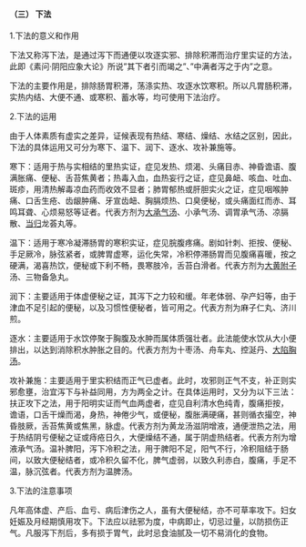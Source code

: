 ####  （三） 下法

1.下法的意义和作用

下法又称泻下法，是通过泻下而通便以攻逐实邪、排除积滞而治疗里实证的方法，此即《素问·阴阳应象大论》所说”其下者引而竭之”、”中满者泻之于内”之意。

下法的主要作用是，排除肠胃积滞，荡涤实热、攻逐水饮寒积。所以凡胃肠积滞，实热内结、大便不通、或寒积、蓄水等，均可使用下法治疗。

2.下法的运用

由于人体素质有虚实之差异，证候表现有热结、寒结、燥结、水结之区别，因此，下法的具体运用又可分为寒下、温下、润下、逐水、攻补兼施等。

寒下：适用于热与实相结的里热实证，症见发热、烦渴、头痛目赤、神昏谵语、腹满胀痛、便秘、舌苔焦黄者；热毒入血，血热妄行之证，症见鼻衄、咳血、吐血、斑疹，用清热解毒凉血药而收效不显者；肺胃郁热或肝胆实火之证，症见咽喉肿痛、口舌生疮、齿龈肿痛、牙宣齿衄、胸膈烦热、口臭便秘，或头痛面红而赤、耳鸣耳聋、心烦易怒等证者。代表方剂为[大承气汤](https://www.gmzyjc.com/read/fjx/fjx03-0.1.0.0.0.md)、小承气汤、调胃承气汤、凉膈散、[当归](https://www.gmzyjc.com/read/bc/bc17-0.3.3.0.0.md)龙荟丸等。

温下：适用于寒冷凝滞肠胃的寒积实证，症见脘腹疼痛。剧如针刺、拒按、便秘、手足厥冷，脉弦紧者，或脾胃虚寒，运化失常，冷积停滞肠胃而见腹痛喜暖，按之硬满，渴喜热饮，便秘或下利不畅，畏寒肢冷，舌苔白滑者。代表方剂为[大黄](https://www.gmzyjc.com/read/bc/bc02-0.1.1.0.0.md)[附子](https://www.gmzyjc.com/read/bc/bc07-0.1.0.0.0.md)汤、三物备急丸。

润下：主要适用于体虚便秘之证，其泻下之力较和缓。年老体弱、孕产妇等，由于津血不足引起的便秘，以及习惯性便秘者，皆可用之。代表方剂为麻子仁丸、济川煎。

逐水：主要适用于水饮停聚于胸腹及水肿而属体质强壮者。此法能使水饮从大小便排出，以达到消除积水肿胀之目的。代表方剂为十枣汤、舟车丸、控涎丹、[大陷胸汤](https://www.gmzyjc.com/read/fjx/fjx03-0.2.0.0.0.md)。

攻补兼施：主要适用于里实积结而正气已虚者。此时，攻邪则正气不支，补正则实邪愈壅，治宜泻下与补益同用，方为两全之计。在具体运用时，又分为以下三法：扶正攻下之法，用于阳明实证而气血两虚者，症见自利清水色纯青，腹痛拒按， 谵语，口舌干燥而渴，身热，神倦少气，或便秘，腹胀满硬痛，甚则循衣撮空，神昏肢厥，舌苔焦黄或焦黑，脉虚。代表方剂为黄龙汤滋阴增液，通便泄热之法，用于热结阴亏便秘之证或痔疮日久，大便燥结不通，属于阴虚热结者。代表方剂为增液承气汤。温补脾阳，泻下冷积之法，用于脾阳不足，阳气不行，冷积阻结于肠间，以致大便秘结者，或冷积久留不化，脾气虚弱，以致久利赤白，腹痛，手足不温，脉沉弦者。代表方剂为温脾汤。

3.下法的注意事项

凡年高体虚、产后、血亏、病后津伤之人，虽有大便秘结，亦不可草率攻下。妇女妊娠及月经期慎用攻下。下法应以祛邪为度，中病即止，切忌过量，以防损伤正气。凡服泻下剂后，多有损于胃气，此时忌食油腻及一切不易消化的食物。
